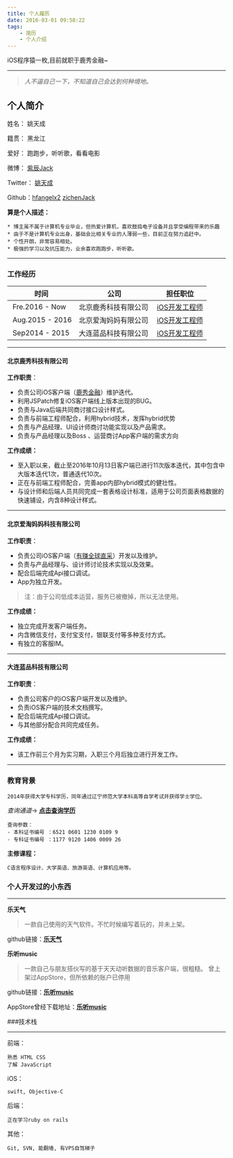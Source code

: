 ```yaml
---
title: 个人履历
date: 2016-03-01 09:58:22
tags: 
	- 简历
	- 个人介绍
---
```


iOS程序猿一枚,目前就职于鹿秀金融~

---

> *人不逼自己一下，不知道自己会达到何种境地。*

## 个人简介

姓名： 姚天成

籍贯： 黑龙江

爱好： 跑跑步，听听歌，看看电影

微博： [紫辰Jack](http://weibo.com/1745612294)

Twitter： [姚天成](https://twitter.com/990667302)

Github：[hfangelx2](https://github.com/hfangelx2)   [zichenJack](https://github.com/zichenJack)
		
**算是个人描述：**

	* 博主虽不属于计算机专业毕业，但热爱计算机，喜欢鼓捣电子设备并且享受编程带来的乐趣
	* 由于不是计算机专业出身，基础会比相关专业的人薄弱一些，目前正在努力追赶中。
	* 个性开朗，非常容易相处。
	* 极强的学习以及抗压能力，业余喜欢跑跑步，听听歌。

-------


### 工作经历

| 时间 | 公司 | 担任职位 | 
| --- | --- | --- |
|  Fre.2016 - Now | 北京鹿秀科技有限公司  | [iOS开发工程师](#) |
|  Aug.2015 - 2016 | 北京爱淘妈妈有限公司 | [iOS开发工程师](#) |
|  Sep2014 - 2015 | 大连蓝品科技有限公司  | [iOS开发工程师](#)|


-------
#### **北京鹿秀科技有限公司**
**工作职责**：

*  负责公司iOS客户端（[鹿秀金融](https://itunes.apple.com/cn/app/lu-xiu-jin-rong-ding-zeng/id1023676565?l=en&mt=8)）维护迭代。
*  利用JSPatch修复iOS客户端线上版本出现的BUG。
*  负责与Java后端共同商讨接口设计样式。
*  负责与前端工程师配合，利用hybrid技术，发挥hybrid优势
*  负责与产品经理、UI设计师商讨功能实现以及产品需求。
*  负责与产品经理以及Boss 、运营商讨App客户端的需求方向

**工作成绩：**

* 至入职以来，截止至2016年10月13日客户端已进行11次版本迭代，其中包含中大版本迭代1次，普通迭代10次。
* 正在与前端工程师配合，完善app内部hybrid模式的健壮性。
* 与设计师和后端人员共同完成一套表格设计标准，适用于公司页面表格数据的快速铺设，内含8种设计样式。

-------
 
#### **北京爱淘妈妈科技有限公司**
**工作职责**：

*  负责公司iOS客户端（[有赚全球直采](https://itunes.apple.com/cn/app/id1059643526)）开发以及维护。
*  负责与产品经理与、设计师讨论技术实现以及效果。
*  配合后端完成Api接口调试。
*  App为独立开发。

> 注：由于公司低成本运营，服务已被撤掉，所以无法使用。

**工作成绩：**

* 独立完成开发客户端任务。
* 内含微信支付，支付宝支付，银联支付等多种支付方式。
* 有独立的客服IM。


-------
#### **大连蓝品科技有限公司**
**工作职责**：

*  负责公司客户的iOS客户端开发以及维护。
*  负责iOS客户端的技术文档撰写。
*  配合后端完成Api接口调试。
*  与其他部分配合共同完成任务。

**工作成绩：**

* 该工作前三个月为实习期，入职三个月后独立进行开发工作。

-------

### 教育背景

	2014年获得大学专科学历，同年通过辽宁师范大学本科高等自学考试并获得学士学位。

*查询通道*-> [**点击查询学历**](http://www.chsi.com.cn/xlcx/lscx.jsp)
	
	查询参数：
	- 本科证书编号 ：6521 0601 1230 0109 9
	- 专科证书编号 ：1177 9120 1406 0009 26 

**主修课程：**
	
	C语言程序设计、大学英语、旅游英语、计算机应用等。

### 个人开发过的小东西

-------


**乐天气**
>一款自己使用的天气软件。不忙时候编写着玩的，并未上架。

github链接：[**乐天气**](https://github.com/hfangelx2/happyWeater)

**乐听music**

>一款自己与朋友搭伙写的基于天天动听数据的音乐客户端，很粗糙。
>曾上架过AppStore，但所依赖的账户已停用

github链接：[**乐听music**](https://github.com/hfangelx2/letingMusic)

AppStore曾经下载地址：[**乐听music**](https://itunes.apple.com/cn/app/id1017188816)



###技术栈

-------

前端：

	熟悉 HTML CSS 
	了解 JavaScript
iOS：
	
	swift, Objective-C
后端：
	
	正在学习ruby on rails
其他：
	
	Git, SVN, 能翻墙, 有VPS自驾梯子


